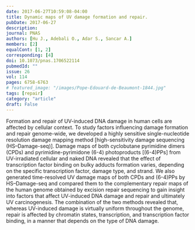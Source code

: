 ```yaml
---
date: 2017-06-27T10:59:08-04:00
title: Dynamic maps of UV damage formation and repair.
pubDate: 2017-06-27
description: 
journal: PNAS
authors: [Hu J., Adebali O., Adar S., Sancar A.]
members: [2]
equalCont: [1, 2]
corresponding: [4]
doi: 10.1073/pnas.1706522114
pubmedId: ""
issue: 26
vol: 114
pages: 6758-6763
# featured_image: "/images/Pope-Edouard-de-Beaumont-1844.jpg"
tags: [repair]
category: "article"
draft: False
---
```


Formation and repair of UV-induced DNA damage in human cells are affected by cellular context. To study factors influencing damage formation and repair genome-wide, we developed a highly sensitive single-nucleotide resolution damage mapping method [high-sensitivity damage sequencing (HS–Damage-seq)]. Damage maps of both cyclobutane pyrimidine dimers (CPDs) and pyrimidine-pyrimidone (6-4) photoproducts [(6-4)PPs] from UV-irradiated cellular and naked DNA revealed that the effect of transcription factor binding on bulky adducts formation varies, depending on the specific transcription factor, damage type, and strand. We also generated time-resolved UV damage maps of both CPDs and (6-4)PPs by HS–Damage-seq and compared them to the complementary repair maps of the human genome obtained by excision repair sequencing to gain insight into factors that affect UV-induced DNA damage and repair and ultimately UV carcinogenesis. The combination of the two methods revealed that, whereas UV-induced damage is virtually uniform throughout the genome, repair is affected by chromatin states, transcription, and transcription factor binding, in a manner that depends on the type of DNA damage.